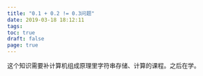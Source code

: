 ```yaml
---
title: "0.1 + 0.2 != 0.3问题"
date: 2019-03-18 18:12:11
tags:
toc: true
draft: false
page: true
---
```


这个知识需要补计算机组成原理里字符串存储、计算的课程。之后在学。